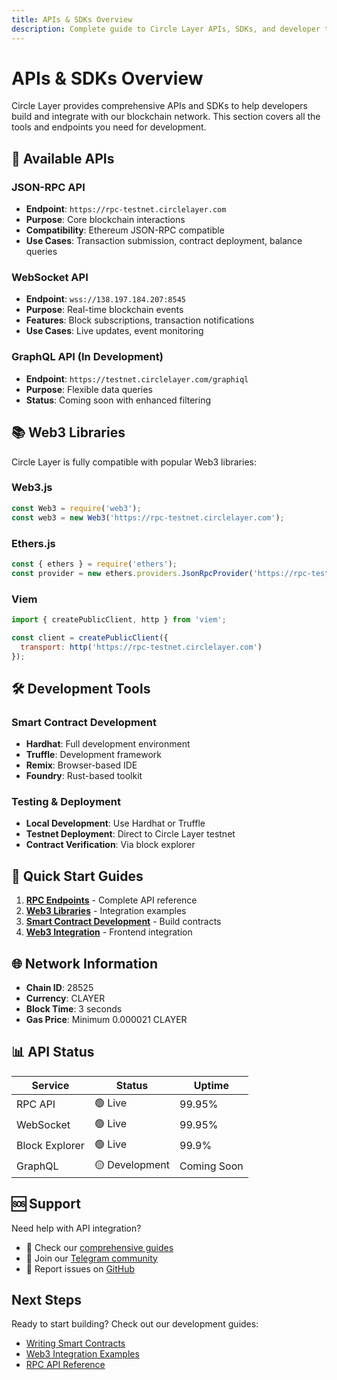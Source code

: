 ```yaml
---
title: APIs & SDKs Overview
description: Complete guide to Circle Layer APIs, SDKs, and developer tools
---
```


# APIs & SDKs Overview

Circle Layer provides comprehensive APIs and SDKs to help developers build and integrate with our blockchain network. This section covers all the tools and endpoints you need for development.

## 🔧 Available APIs

### JSON-RPC API
- **Endpoint**: `https://rpc-testnet.circlelayer.com`
- **Purpose**: Core blockchain interactions
- **Compatibility**: Ethereum JSON-RPC compatible
- **Use Cases**: Transaction submission, contract deployment, balance queries

### WebSocket API
- **Endpoint**: `wss://138.197.184.207:8545`
- **Purpose**: Real-time blockchain events
- **Features**: Block subscriptions, transaction notifications
- **Use Cases**: Live updates, event monitoring

### GraphQL API (In Development)
- **Endpoint**: `https://testnet.circlelayer.com/graphiql`
- **Purpose**: Flexible data queries
- **Status**: Coming soon with enhanced filtering

## 📚 Web3 Libraries

Circle Layer is fully compatible with popular Web3 libraries:

### Web3.js
```javascript
const Web3 = require('web3');
const web3 = new Web3('https://rpc-testnet.circlelayer.com');
```

### Ethers.js
```javascript
const { ethers } = require('ethers');
const provider = new ethers.providers.JsonRpcProvider('https://rpc-testnet.circlelayer.com');
```

### Viem
```javascript
import { createPublicClient, http } from 'viem';

const client = createPublicClient({
  transport: http('https://rpc-testnet.circlelayer.com')
});
```

## 🛠️ Development Tools

### Smart Contract Development
- **Hardhat**: Full development environment
- **Truffle**: Development framework
- **Remix**: Browser-based IDE
- **Foundry**: Rust-based toolkit

### Testing & Deployment
- **Local Development**: Use Hardhat or Truffle
- **Testnet Deployment**: Direct to Circle Layer testnet
- **Contract Verification**: Via block explorer

## 📖 Quick Start Guides

1. **[RPC Endpoints](./rpc-endpoints)** - Complete API reference
2. **[Web3 Libraries](./web3-libraries)** - Integration examples
3. **[Smart Contract Development](../development/writing-smart-contracts)** - Build contracts
4. **[Web3 Integration](../development/web3-integration)** - Frontend integration

## 🌐 Network Information

- **Chain ID**: 28525
- **Currency**: CLAYER
- **Block Time**: 3 seconds
- **Gas Price**: Minimum 0.000021 CLAYER

## 📊 API Status

| Service | Status | Uptime |
|---------|--------|--------|
| RPC API | 🟢 Live | 99.95% |
| WebSocket | 🟢 Live | 99.95% |
| Block Explorer | 🟢 Live | 99.9% |
| GraphQL | 🟡 Development | Coming Soon |

## 🆘 Support

Need help with API integration?

- 📖 Check our [comprehensive guides](../development/web3-integration)
- 💬 Join our [Telegram community](https://t.me/circlelayer)
- 🐛 Report issues on [GitHub](https://github.com/Circle-layer-org/docs)

## Next Steps

Ready to start building? Check out our development guides:

- [Writing Smart Contracts](../development/writing-smart-contracts)
- [Web3 Integration Examples](../development/web3-integration)
- [RPC API Reference](./rpc-endpoints) 